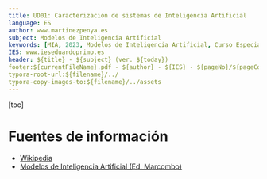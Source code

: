 ```yaml
---
title: UD01: Caracterización de sistemas de Inteligencia Artificial
language: ES
author: www.martinezpenya.es
subject: Modelos de Inteligencia Artificial
keywords: [MIA, 2023, Modelos de Inteligencia Artificial, Curso Especialización IA-BD]
IES: www.ieseduardoprimo.es
header: ${title} - ${subject} (ver. ${today}) 
footer:${currentFileName}.pdf - ${author} - ${IES} - ${pageNo}/${pageCount}
typora-root-url:${filename}/../
typora-copy-images-to:${filename}/../assets
---
```

[toc]

# Fuentes de información

- [Wikipedia](https://es.wikipedia.org)
- [Modelos de Inteligencia Artificial (Ed. Marcombo)](https://www.marcombo.com/modelos-de-inteligencia-artificial-9788426734419/)

